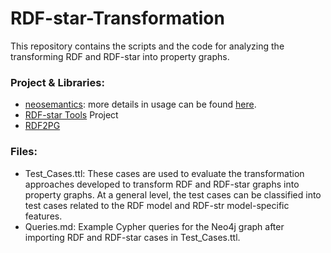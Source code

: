 # RDF-star-Transformation

This repository contains the scripts and the code for analyzing the transforming RDF and RDF-star into property graphs.

### Project & Libraries:
- [neosemantics](https://github.com/neo4j-labs/neosemantics): more details in usage can be found [here](https://neo4j.com/labs/neosemantics/).
- [RDF-star Tools](https://github.com/RDFstar/RDFstarTools) Project 
- [RDF2PG](https://github.com/renzoar/rdf2pg)

### Files: 
- Test_Cases.ttl: These cases are used to evaluate the transformation approaches developed to transform RDF and RDF-star graphs into  property graphs. At a general level, the test cases can be classified into test cases related to the RDF model and RDF-str model-specific features. 
- Queries.md: Example Cypher queries for the Neo4j graph after importing RDF and RDF-star cases in Test_Cases.ttl. 

